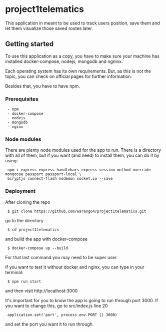 # project1telematics

This application in meant to be used to track users position, save them and let them visualize 
those saved routes later.

## Getting started

To use this application as a copy, you have to make sure your machine has installed docker-compose, 
nodejs, mongodb and ngninx.

Each operating system has its own requirements. But, as this is not the topic, you can check on 
official pages for further information.

Besides that, you have to have npm.

### Prerequisites

```
 - npm
 - docker-compose
 - nodejs
 - mongodb
 - nginx
```
### Node modules
There are plenty node modules used for the app to run.
There is a directory with all of them, but if you want (and need) to install them, you can do it by using:
```
 npm i express express-handlebars express-session method-override mongoose passport passport-local \
 bcryptjs connect-flash nodemon socket.io --save
```
### Deployment
After cloning the repo
```
 $ git clone https://github.com/warango4/project1telematics.git
```
go to the directory
```
 $ cd project1telematics
```
and build the app with docker-compose
```
 $ docker-compose up --build 
```
For that last command you may need to be super user. 

If you want to test it without docker and nginx, you can type in your terminal:
```
 $ npm run start
```
and then visit http://localhost:3000

It's important for you to know the app is going to run through port 3000.
If you want to change this, go to src/index.js line 20
```
 application.set('port', process.env.PORT || 3000)
```
and set the port you want it to run through. 